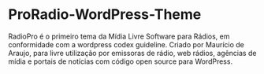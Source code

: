 # ProRadio-WordPress-Theme
RadioPro é o primeiro tema da Mídia Livre Software para Rádios, em conformidade com a wordpress codex guideline. Criado por Maurício de Araujo, para livre utilização por emissoras de rádio, web rádios, agências de mídia e portais de notícias com código open source para WordPress.
